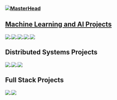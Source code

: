 ### [![MasterHead](https://user-images.githubusercontent.com/48485718/204070879-5008e02c-8908-408b-905d-315cff14c786.png)](https://github.com/Ericpelletier135)

## <ins>Machine Learning and AI Projects</ins>
<a href="https://github.com/Ericpelletier135/KNN-and-Decision-Trees">
  <img align="center" src="https://github-readme-stats.vercel.app/api/pin/?username=Ericpelletier135&repo=KNN-and-Decision-Trees" />
</a>
<a href="https://github.com/Ericpelletier135/Classification-of-Textual-Data">
  <img align="center" src="https://github-readme-stats.vercel.app/api/pin/?username=Ericpelletier135&repo=Classification-of-Textual-Data" />
</a>
<a href="https://github.com/Ericpelletier135/Classification-of-Image-Data">
  <img align="center" src="https://github-readme-stats.vercel.app/api/pin/?username=Ericpelletier135&repo=Classification-of-Image-Data" />
</a>
<a href="https://github.com/Ericpelletier135/Reproducibility-in-ML">
  <img align="center" src="https://github-readme-stats.vercel.app/api/pin/?username=Ericpelletier135&repo=Reproducibility-in-ML" />
</a>
<a href="https://github.com/Ericpelletier135/COMP424-Project">
  <img align="center" src="https://github-readme-stats.vercel.app/api/pin/?username=Ericpelletier135&repo=COMP424-Project" />
</a>

## Distributed Systems Projects
<a href="https://github.com/Ericpelletier135/RMI-and-TCP-Distribution">
  <img align="center" src="https://github-readme-stats.vercel.app/api/pin/?username=Ericpelletier135&repo=RMI-and-TCP-Distribution" />
</a>
<a href="https://github.com/Ericpelletier135/Total-Order-Using-Paxos">
  <img align="center" src="https://github-readme-stats.vercel.app/api/pin/?username=Ericpelletier135&repo=Total-Order-Using-Paxos" />
</a>
<a href="https://github.com/Ericpelletier135/ZooKeeper-Module">
  <img align="center" src="https://github-readme-stats.vercel.app/api/pin/?username=Ericpelletier135&repo=ZooKeeper-Module" />
</a>

## Full Stack Projects
<a href="https://github.com/Ericpelletier135/SwimTracker">
  <img align="center" src="https://github-readme-stats.vercel.app/api/pin/?username=Ericpelletier135&repo=SwimTracker" />
</a>
<a href="https://github.com/Ericpelletier135/BookMyTable">
  <img align="center" src="https://github-readme-stats.vercel.app/api/pin/?username=Ericpelletier135&repo=BookMyTable" />
</a>

<!--
**Ericpelletier135/Ericpelletier135** is a ✨ _special_ ✨ repository because its `README.md` (this file) appears on your GitHub profile.

Here are some ideas to get you started:

- 🔭 I’m currently working on ...
- 🌱 I’m currently learning ...
- 👯 I’m looking to collaborate on ...
- 🤔 I’m looking for help with ...
- 💬 Ask me about ...
- 📫 How to reach me: ...
- 😄 Pronouns: He/Him
- ⚡ Fun fact: ...
-->
